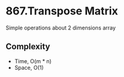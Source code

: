 # 867.Transpose Matrix

Simple operations about 2 dimensions array

## Complexity

- Time, O(m * n) 
- Space, O(1)

